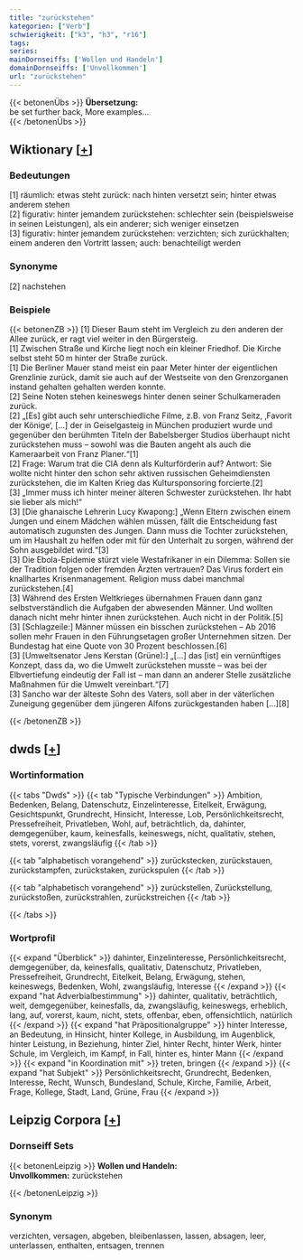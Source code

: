 ```yaml
---
title: "zurückstehen"
kategorien: ["Verb"]
schwierigkeit: ["k3", "h3", "r16"]
tags:
series:
mainDornseiffs: ['Wollen und Handeln']
domainDornseiffs: ['Unvollkommen']
url: "zurückstehen"
---
```


{{< betonenÜbs >}}
**Übersetzung:**  
be set further back, More examples...  
{{< /betonenÜbs >}}

## Wiktionary [[+](https://de.wiktionary.org/wiki/zurückstehen)]

### Bedeutungen
[1] räumlich: etwas steht zurück: nach hinten versetzt sein; hinter etwas anderem stehen  
[2] figurativ: hinter jemandem zurückstehen: schlechter sein (beispielsweise in seinen Leistungen), als ein anderer; sich weniger einsetzen  
[3] figurativ: hinter jemandem zurückstehen: verzichten; sich zurückhalten; einem anderen den Vortritt lassen; auch: benachteiligt werden  

### Synonyme
[2] nachstehen  

### Beispiele
{{< betonenZB >}}
[1] Dieser Baum steht im Vergleich zu den anderen der Allee zurück, er ragt viel weiter in den Bürgersteig.  
[1] Zwischen Straße und Kirche liegt noch ein kleiner Friedhof. Die Kirche selbst steht 50 m hinter der Straße zurück.  
[1] Die Berliner Mauer stand meist ein paar Meter hinter der eigentlichen Grenzlinie zurück, damit sie auch auf der Westseite von den Grenzorganen instand gehalten gehalten werden konnte.  
[2] Seine Noten stehen keineswegs hinter denen seiner Schulkameraden zurück.  
[2] „[Es] gibt auch sehr unterschiedliche Filme, z.B. von Franz Seitz, ‚Favorit der Könige‘, […] der in Geiselgasteig in München produziert wurde und gegenüber den berühmten Titeln der Babelsberger Studios überhaupt nicht zurückstehen muss – sowohl was die Bauten angeht als auch die Kameraarbeit von Franz Planer.“[1]  
[2] Frage: Warum trat die CIA denn als Kulturförderin auf? Antwort: Sie wollte nicht hinter den schon sehr aktiven russischen Geheimdiensten zurückstehen, die im Kalten Krieg das Kultursponsoring forcierte.[2]  
[3] „Immer muss ich hinter meiner älteren Schwester zurückstehen. Ihr habt sie lieber als mich!“  
[3] [Die ghanaische Lehrerin Lucy Kwapong:] „Wenn Eltern zwischen einem Jungen und einem Mädchen wählen müssen, fällt die Entscheidung fast automatisch zugunsten des Jungen. Dann muss die Tochter zurückstehen, um im Haushalt zu helfen oder mit für den Unterhalt zu sorgen, während der Sohn ausgebildet wird.“[3]  
[3] Die Ebola-Epidemie stürzt viele Westafrikaner in ein Dilemma: Sollen sie der Tradition folgen oder fremden Ärzten vertrauen? Das Virus fordert ein knallhartes Krisenmanagement. Religion muss dabei manchmal zurückstehen.[4]  
[3] Während des Ersten Weltkrieges übernahmen Frauen dann ganz selbstverständlich die Aufgaben der abwesenden Männer. Und wollten danach nicht mehr hinter ihnen zurückstehen. Auch nicht in der Politik.[5]  
[3] [Schlagzeile:] Männer müssen ein bisschen zurückstehen – Ab 2016 sollen mehr Frauen in den Führungsetagen großer Unternehmen sitzen. Der Bundestag hat eine Quote von 30 Prozent beschlossen.[6]  
[3] [Umweltsenator Jens Kerstan (Grüne):] „[…] das [ist] ein vernünftiges Konzept, dass da, wo die Umwelt zurückstehen musste – was bei der Elbvertiefung eindeutig der Fall ist – man dann an anderer Stelle zusätzliche Maßnahmen für die Umwelt vereinbart.“[7]  
[3] Sancho war der älteste Sohn des Vaters, soll aber in der väterlichen Zuneigung gegenüber dem jüngeren Alfons zurückgestanden haben […][8]  

{{< /betonenZB >}}


## dwds [[+](https://www.dwds.de/wb/zurückstehen)]

### Wortinformation
{{< tabs "Dwds" >}}
{{< tab "Typische Verbindungen" >}}
Ambition, Bedenken, Belang, Datenschutz, Einzelinteresse, Eitelkeit, Erwägung, Gesichtspunkt, Grundrecht, Hinsicht, Interesse, Lob, Persönlichkeitsrecht, Pressefreiheit, Privatleben, Wohl, auf, beträchtlich, da, dahinter, demgegenüber, kaum, keinesfalls, keineswegs, nicht, qualitativ, stehen, stets, vorerst, zwangsläufig
{{< /tab >}}

{{< tab "alphabetisch vorangehend" >}}
zurückstecken, zurückstauen, zurückstampfen, zurückstaken, zurückspulen
{{< /tab >}}

{{< tab "alphabetisch vorangehend" >}}
zurückstellen, Zurückstellung, zurückstoßen, zurückstrahlen, zurückstreichen
{{< /tab >}}

{{< /tabs >}}

### Wortprofil
{{< expand "Überblick" >}} dahinter, Einzelinteresse, Persönlichkeitsrecht, demgegenüber, da, keinesfalls, qualitativ, Datenschutz, Privatleben, Pressefreiheit, Grundrecht, Eitelkeit, Belang, Erwägung, stehen, keineswegs, Bedenken, Wohl, zwangsläufig, Interesse {{< /expand >}}
{{< expand "hat Adverbialbestimmung" >}} dahinter, qualitativ, beträchtlich, weit, demgegenüber, keinesfalls, da, zwangsläufig, keineswegs, erheblich, lang, auf, vorerst, kaum, nicht, stets, offenbar, eben, offensichtlich, natürlich {{< /expand >}}
{{< expand "hat Präpositionalgruppe" >}} hinter Interesse, an Bedeutung, in Hinsicht, hinter Kollege, in Ausbildung, im Augenblick, hinter Leistung, in Beziehung, hinter Ziel, hinter Recht, hinter Werk, hinter Schule, im Vergleich, im Kampf, in Fall, hinter es, hinter Mann {{< /expand >}}
{{< expand "in Koordination mit" >}} treten, bringen {{< /expand >}}
{{< expand "hat Subjekt" >}} Persönlichkeitsrecht, Grundrecht, Bedenken, Interesse, Recht, Wunsch, Bundesland, Schule, Kirche, Familie, Arbeit, Frage, Kollege, Stadt, Land, Grüne, Frau {{< /expand >}}

## Leipzig Corpora [[+](https://corpora.uni-leipzig.de/en/res?word=zurückstehen&corpusId=deu_newscrawl-public_2018)]

### Dornseiff Sets
{{< betonenLeipzig >}}
**Wollen und Handeln:**  
**Unvollkommen:** zurückstehen  

{{< /betonenLeipzig >}}

### Synonym
verzichten, versagen, abgeben, bleibenlassen, lassen, absagen, leer, unterlassen, enthalten, entsagen, trennen

